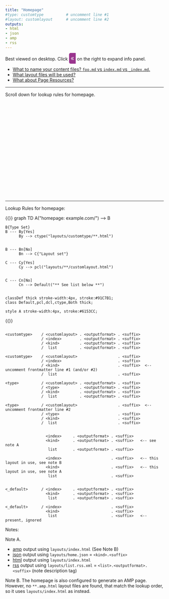 ```yaml
---
title: "Homepage"
#type: customtype          # uncomment line #1
#layout: customlayout      # uncomment line #2
outputs:
- html
- json
- amp
- rss
---
```


Best viewed on desktop. Click <span style="padding: 5px; font-size: 20px; border-radius: 5px 0 0 5px; background-color: #9A348E; color: #eee">«</span> 
on the right to expand info panel.

- [What to name your content files? `foo.md` vs `index.md` vs `_index.md`.](/single-vs-list/)
- [What layout files will be used?](/layout-lookup/)    
- [What about Page Resources?](/page-resources/)

---

Scroll down for lookup rules for homepage.

<div style="height:300px;"></div>

---

Lookup Rules for homepage:

{{<mermaid>}}
graph TD
    A("homepage: example.com/") --> B
    
    B{Type Set}
    B --- By[Yes]
          By --> ctype("layouts/customtype/**.html")
    

    B --- Bn[No]
          Bn --> C{"Layout set"}

    C --- Cy[Yes]
          Cy --> pcl("layouts/**/customlayout.html")


    C --- Cn[No]
          Cn --> Default("** See list below **")
    

    classDef thick stroke-width:4px, stroke:#91C7B1;
    class Default,pcl,dcl,ctype,Both thick;

    style A stroke-width:4px, stroke:#6153CC;

{{</mermaid>}}


```

<customtype>    / <customlayout> . <outputformat> . <suffix>    
                / <index>        . <outputformat> . <suffix>
                / <kind>         . <outputformat> . <suffix>
                /  list          . <outputformat> . <suffix>

<customtype>    / <customlayout>                  . <suffix>    
                / <index>                         . <suffix>
                / <kind>                          . <suffix>  <-- uncomment frontmatter line #1 (and/or #2)
                /  list                           . <suffix>

<type>          / <customlayout> . <outputformat> . <suffix>
                / <type>         . <outputformat> . <suffix>
                / <kind>         . <outputformat> . <suffix>
                /  list          . <outputformat> . <suffix>

<type>          / <customlayout>                  . <suffix>  <-- uncomment frontmatter line #2
                / <type>                          . <suffix>
                / <kind>                          . <suffix>
                /  list                           . <suffix>


                  <index>     . <outputformat> . <suffix>
                  <kind>      . <outputformat> . <suffix>   <-- see note A
                   list       . <outputformat> . <suffix>

                  <index>                      . <suffix>   <-- this layout in use, see note B
                  <kind>                       . <suffix>   <-- this layout in use, see note A
                   list                        . <suffix>


<_default>      / <index>     . <outputformat> . <suffix>
                  <kind>      . <outputformat> . <suffix>   
                   list       . <outputformat> . <suffix>

<_default>      / <index>                      . <suffix>
                  <kind>                       . <suffix>
                   list                        . <suffix>   <-- present, ignored

```

Notes:

Note A. 
- [amp](/amp/) output using `layouts/index.html` (See Note B)
- [json](/index.json) output using `layouts/home.json` = `<kind>.<suffix>`
- [html](/index.html) output using `layouts/index.html`
- [rss](/index.xml) output using `layouts/list.rss.xml` = `<list>.<outputformat>.<suffix>` (note description tag)


Note B. The homepage is also configured to generate an AMP page. However, no `**.amp.html` layout files are found,
that match the lookup order, so it uses `layouts/index.html` as instead.


